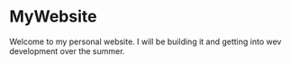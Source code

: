 # MyWebsite
Welcome to my personal website. I will be building it and getting into wev development over the summer.